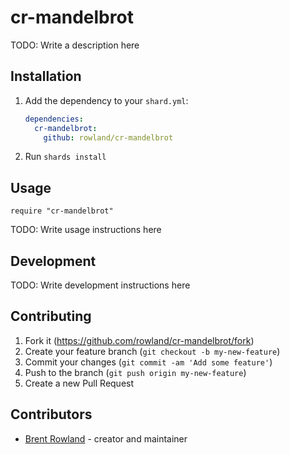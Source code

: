 # cr-mandelbrot

TODO: Write a description here

## Installation

1. Add the dependency to your `shard.yml`:

   ```yaml
   dependencies:
     cr-mandelbrot:
       github: rowland/cr-mandelbrot
   ```

2. Run `shards install`

## Usage

```crystal
require "cr-mandelbrot"
```

TODO: Write usage instructions here

## Development

TODO: Write development instructions here

## Contributing

1. Fork it (<https://github.com/rowland/cr-mandelbrot/fork>)
2. Create your feature branch (`git checkout -b my-new-feature`)
3. Commit your changes (`git commit -am 'Add some feature'`)
4. Push to the branch (`git push origin my-new-feature`)
5. Create a new Pull Request

## Contributors

- [Brent Rowland](https://github.com/rowland) - creator and maintainer
